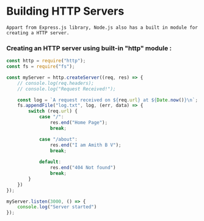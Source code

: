 # Building HTTP Servers

    Appart from Express.js library, Node.js also has a built in module for creating a HTTP server.

### Creating an HTTP server using built-in "http" module :
```javascript
const http = require("http");
const fs = require("fs");

const myServer = http.createServer((req, res) => {
    // console.log(req.headers);
    // console.log("Request Received!");

    const log = `A request received on ${req.url} at ${Date.now()}\n`;
    fs.appendFile("log.txt", log, (err, data) => {
        switch (req.url) {
            case "/":
                res.end("Home Page");
                break;

            case "/about":
                res.end("I am Amith B V");
                break;
        
            default:
                res.end("404 Not found")
                break;
        }
    })
});

myServer.listen(3000, () => {
    console.log("Server started")
});
```
